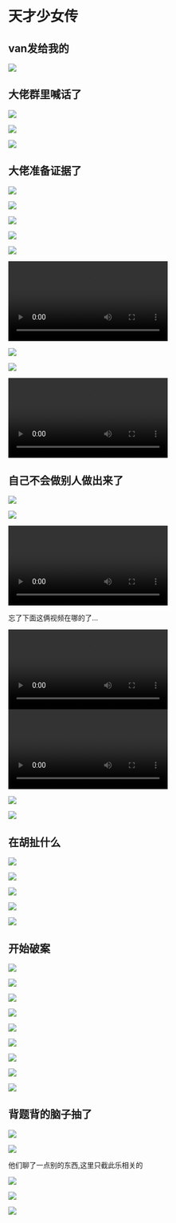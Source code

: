 # 天才少女传

## van发给我的

![](/others/天才少女传/1.png)

## 大佬群里喊话了

![](/others/天才少女传/2.png)

![](/others/天才少女传/2-1.png)

![](/others/天才少女传/3.png)

## 大佬准备证据了

![](/others/天才少女传/4.png)

![](/others/天才少女传/5.png)

![](/others/天才少女传/6.png)

![](/others/天才少女传/7.png)

![](/others/天才少女传/8.png)

<video width="320" controls loop>
  <source src="/others/天才少女传/1.mp4" type="video/mp4">
  <p>Your browser doesn't support HTML5 video. Here is
     a <a href="/others/天才少女传/1.mp4">link to the video</a> instead.</p>
</video>

![](/others/天才少女传/9.png)

![](/others/天才少女传/10.png)

<video width="320" controls loop>
  <source src="/others/天才少女传/2.mp4" type="video/mp4">
  <p>Your browser doesn't support HTML5 video. Here is
     a <a href="/others/天才少女传/2.mp4">link to the video</a> instead.</p>
</video>

## 自己不会做别人做出来了

![](/others/天才少女传/11.png)

![](/others/天才少女传/11-1.png)

<video width="320" controls loop>
  <source src="/others/天才少女传/3.mp4" type="video/mp4">
  <p>Your browser doesn't support HTML5 video. Here is
     a <a href="/others/天才少女传/3.mp4">link to the video</a> instead.</p>
</video>

忘了下面这俩视频在哪的了...

<video width="320" controls loop>
  <source src="/others/天才少女传/4.mp4" type="video/mp4">
  <p>Your browser doesn't support HTML5 video. Here is
     a <a href="/others/天才少女传/4.mp4">link to the video</a> instead.</p>
</video>

<video width="320" controls loop>
  <source src="/others/天才少女传/5.mp4" type="video/mp4">
  <p>Your browser doesn't support HTML5 video. Here is
     a <a href="/others/天才少女传/5.mp4">link to the video</a> instead.</p>
</video>

![](/others/天才少女传/11-2.png)

![](/others/天才少女传/12.png)

## 在胡扯什么

![](/others/天才少女传/13.png)

![](/others/天才少女传/14.png)

![](/others/天才少女传/15.png)

![](/others/天才少女传/15-1.png)

![](/others/天才少女传/16.png)

## 开始破案

![](/others/天才少女传/17.png)

![](/others/天才少女传/18.png)

![](/others/天才少女传/19.png)

![](/others/天才少女传/20.png)

![](/others/天才少女传/21.png)

![](/others/天才少女传/22.png)

![](/others/天才少女传/23.png)

![](/others/天才少女传/24.png)

![](/others/天才少女传/25.png)

## 背题背的脑子抽了

![](/others/天才少女传/26.png)

![](/others/天才少女传/27.png)

他们聊了一点别的东西,这里只截此乐相关的

![](/others/天才少女传/28.png)

![](/others/天才少女传/29.png)

![](/others/天才少女传/30.png)